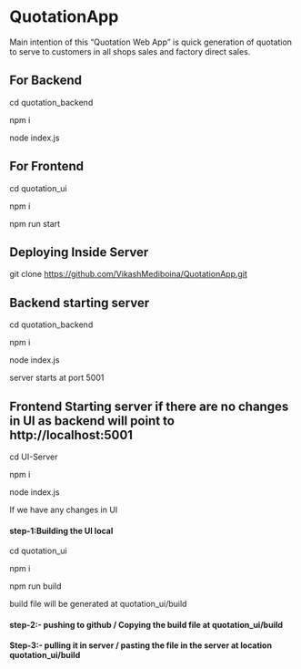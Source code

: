 # QuotationApp
 Main intention of this “Quotation Web App” is quick generation of quotation to serve to customers in all shops sales and factory direct sales.



## For Backend
cd quotation_backend

npm i

node index.js


## For Frontend
cd quotation_ui

npm i

npm run start









## Deploying Inside Server

git clone https://github.com/VikashMediboina/QuotationApp.git




## Backend starting server

cd quotation_backend

npm i

node index.js

server starts at port 5001



## Frontend Starting server if there are no changes in UI as backend will point to http://localhost:5001 

cd UI-Server

npm i

node index.js





If we have any changes in UI

#### step-1:Building the UI local

cd quotation_ui

npm i

npm run build

build file will be generated at quotation_ui/build

#### step-2:- pushing to github / Copying the build file at quotation_ui/build

#### Step-3:- pulling it in server / pasting the file in the server at location quotation_ui/build





